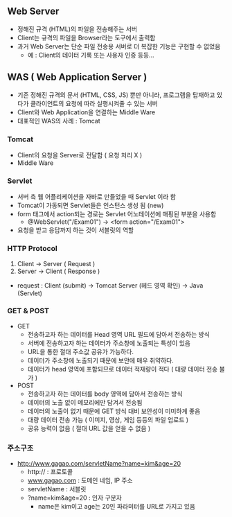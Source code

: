 ## Web Server
- 정해진 규격 (HTML)의 파일을 전송해주는 서버
- Client는 규격의 파일을 Browser라는 도구에서 출력함
- 과거 Web Server는 단순 파일 전송용 서버로 더 복잡한 기능은 구현할 수 없었음
    - 예 : Client의 데이터 기록 또는 사용자 인증 등등...

## WAS ( Web Application Server )
- 기존 정해진 규격의 문서 (HTML, CSS, JS) 뿐만 아니라, 프로그램을 탑재하고 있다가 클라이언트의 요청에 따라 실행시켜줄 수 있는 서버
- Client와 Web Application을 연결하는 Middle Ware
- 대표적인 WAS의 사례 : Tomcat

### Tomcat
- Client의 요청을 Server로 전달함 ( 요청 처리 X )
- Middle Ware

### Servlet
- 서버 측 웹 어플리케이션을 자바로 만들었을 때 Servlet 이라 함
- Tomcat이 가동되면 Servlet들은 인스턴스 생성 됨 (new)
- form 태그에서 action되는 경로는 Servlet 어노테이션에 매핑된 부분을 사용함
    - @WebServlet("/Exam01") → \<form action="/Exam01">
- 요청을 받고 응답까지 하는 것이 서블릿의 역할

### HTTP Protocol
1. Client → Server ( Request )
2. Server → Client ( Response )
- request : Client (submit) → Tomcat Server (헤드 영역 확인) → Java (Servlet)

### GET & POST
- GET
  - 전송하고자 하는 데이터를 Head 영역 URL 필드에 담아서 전송하는 방식
  - 서버에 전송하고자 하는 데이터가 주소창에 노출되는 특성이 있음
  - URL을 통한 절대 주소값 공유가 가능하다.
  - 데이터가 주소창에 노출되기 때문에 보안에 매우 취약하다.
  - 데이터가 head 영역에 포함되므로 데이터 적재량이 적다 ( 대량 데이터 전송 불가 )
- POST
  - 전송하고자 하는 데이터를 body 영역에 담아서 전송하는 방식
  - 데이터의 노출 없이 메모리에만 담겨서 전송됨
  - 데이터의 노출이 없기 때문에 GET 방식 대비 보안성이 미미하게 좋음
  - 대량 데이터 전송 가능 ( 이미지, 영상, 게임 등등의 파일 업로드 )
  - 공유 능력이 없음 ( 절대 URL 값을 얻을 수 없음 )


### 주소구조
- http://www.gagao.com/servletName?name=kim&age=20
  - http:// : 프로토콜
  - www.gagao.com : 도메인 네임, IP 주소
  - servletName : 서블릿
  - ?name=kim&age=20 : 인자 구분자
    - name은 kim이고 age는 20인 파라미터를 URL로 가지고 있음